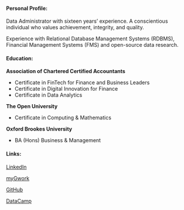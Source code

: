 #### Personal Profile:

Data Administrator with sixteen years’ experience.  A conscientious individual who values achievement, integrity, and quality.

Experience with Relational Database Management Systems (RDBMS), Financial Management Systems (FMS) and open-source data research.

#### Education:

**Association of Chartered Certified Accountants**
- Certificate in FinTech for Finance and Business Leaders
- Certificate in Digital Innovation for Finance
- Certificate in Data Analytics

**The Open University**
- Certificate in Computing & Mathematics

**Oxford Brookes University**
- BA (Hons) Business & Management

#### Links:

[LinkedIn](https://www.linkedin.com/in/pauljohnhicks)

[myGwork](https://www.mygwork.com/en/members/professionals/paul-hicks/detail)

[GitHub](https://github.com/paulhicks01)

[DataCamp](https://app.datacamp.com/profile/pauljohnhicks)
